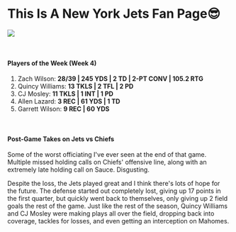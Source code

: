 # This Is A New York Jets Fan Page😎
![](https://images.actionnetwork.com/blog/2023/09/wilson.jpg)

<br>

#### Players of the Week (Week 4)
1. Zach Wilson: **28/39 | 245 YDS | 2 TD | 2-PT CONV | 105.2 RTG**
2. Quincy Williams: **13 TKLS | 2 TFL | 2 PD**
3. CJ Mosley: **11 TKLS | 1 INT | 1 PD**
4. Allen Lazard: **3 REC | 61 YDS | 1 TD**
5. Garrett Wilson: **9 REC | 60 YDS**

<br>

#### Post-Game Takes on Jets vs Chiefs
Some of the worst officiating I've ever seen at the end of that game. Multiple missed holding calls on Chiefs' offensive line, along with an extremely late holding call on Sauce. Disgusting.

Despite the loss, the Jets played great and I think there's lots of hope for the future. The defense started out completely lost, giving up 17 points in the first quarter, but quickly went back to themselves, only giving up 2 field goals the rest of the game. Just like the rest of the season, Quincy Williams and CJ Mosley were making plays all over the field, dropping back into coverage, tackles for losses, and even getting an interception on Mahomes. 